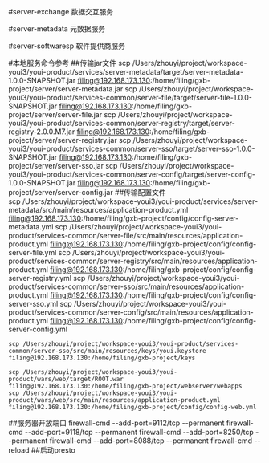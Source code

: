 #server-exchange 数据交互服务

#server-metadata 元数据服务

#server-softwaresp 软件提供商服务

#本地服务命令参考
##传输jar文件
    scp /Users/zhouyi/project/workspace-youi3/youi-product/services/server-metadata/target/server-metadata-1.0.0-SNAPSHOT.jar filing@192.168.173.130:/home/filing/gxb-project/server/server-metadata.jar
    scp /Users/zhouyi/project/workspace-youi3/youi-product/services-common/server-file/target/server-file-1.0.0-SNAPSHOT.jar filing@192.168.173.130:/home/filing/gxb-project/server/server-file.jar
    scp /Users/zhouyi/project/workspace-youi3/youi-product/services-common/server-registry/target/server-registry-2.0.0.M7.jar filing@192.168.173.130:/home/filing/gxb-project/server/server-registry.jar
    scp /Users/zhouyi/project/workspace-youi3/youi-product/services-common/server-sso/target/server-sso-1.0.0-SNAPSHOT.jar filing@192.168.173.130:/home/filing/gxb-project/server/server-sso.jar
    scp /Users/zhouyi/project/workspace-youi3/youi-product/services-common/server-config/target/server-config-1.0.0-SNAPSHOT.jar filing@192.168.173.130:/home/filing/gxb-project/server/server-config.jar
##传输配置文件    
    scp /Users/zhouyi/project/workspace-youi3/youi-product/services/server-metadata/src/main/resources/application-product.yml filing@192.168.173.130:/home/filing/gxb-project/config/config-server-metadata.yml
    scp /Users/zhouyi/project/workspace-youi3/youi-product/services-common/server-file/src/main/resources/application-product.yml filing@192.168.173.130:/home/filing/gxb-project/config/config-server-file.yml
    scp /Users/zhouyi/project/workspace-youi3/youi-product/services-common/server-registry/src/main/resources/application-product.yml filing@192.168.173.130:/home/filing/gxb-project/config/config-server-registry.yml
    scp /Users/zhouyi/project/workspace-youi3/youi-product/services-common/server-sso/src/main/resources/application-product.yml filing@192.168.173.130:/home/filing/gxb-project/config/config-server-sso.yml
    scp /Users/zhouyi/project/workspace-youi3/youi-product/services-common/server-config/src/main/resources/application-product.yml filing@192.168.173.130:/home/filing/gxb-project/config/config-server-config.yml

    scp /Users/zhouyi/project/workspace-youi3/youi-product/services-common/server-sso/src/main/resources/keys/youi.keystore filing@192.168.173.130:/home/filing/gxb-project/keys
    
    scp /Users/zhouyi/project/workspace-youi3/youi-product/wars/web/target/ROOT.war filing@192.168.173.130:/home/filing/gxb-project/webserver/webapps
    scp /Users/zhouyi/project/workspace-youi3/youi-product/wars/web/src/main/resources/application-product.yml filing@192.168.173.130:/home/filing/gxb-project/config/config-web.yml
##服务器开放端口
    firewall-cmd --add-port=9112/tcp --permanent
    firewall-cmd --add-port=9118/tcp --permanent
    firewall-cmd --add-port=8250/tcp --permanent
    firewall-cmd --add-port=8088/tcp --permanent
    firewall-cmd --reload
##启动presto
